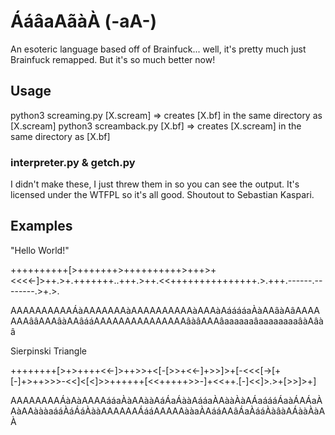 # ÁáâaAãàÀ (-aA-)

An esoteric language based off of Brainfuck... well, it's pretty much just Brainfuck remapped. But it's so much better now!

## Usage

python3 screaming.py [X.scream] => creates [X.bf] in the same directory as [X.scream]
python3 screamback.py [X.bf] => creates [X.scream] in the same directory as [X.bf]

### interpreter.py & getch.py

I didn't make these, I just threw them in so you can see the output. It's licensed under the WTFPL so it's all good. Shoutout to Sebastian Kaspari.

## Examples


"Hello World!"

++++++++++[>+++++++>++++++++++>+++>+<<<<-]>++.>+.+++++++..+++.>++.<<+++++++++++++++.>.+++.------.--------.>+.>.

AAAAAAAAAAÁàAAAAAAAàAAAAAAAAAAàAAAàAááááaÀàAAâàAâAAAAAAAââAAAâàAAâááAAAAAAAAAAAAAAAâàâAAAâaaaaaaâaaaaaaaaâàAâàâ


Sierpinski Triangle

++++++++[>+>++++<<-]>++>>+<[-[>>+<<-]+>>]>+[-<<<[->[+[-]+>++>>>-<<]<[<]>>++++++[<<+++++>>-]+<<++.[-]<<]>.>+[>>]>+]

AAAAAAAAÁàAàAAAAááaÀàAAààAáÁaÁààAááaÀAààÀàAÁaáááÁaàÁAÁaÀAàAAàààaááÀáÁáÀààAAAAAAÁááAAAAAààaÀAááAAâÁaÀááÀàâàAÁààÀàAÀ
